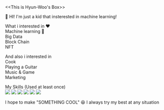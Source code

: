 <<This is Hyun-Woo's Box>>

👋 HI! I'm just a kid that insterested in machine learning!

What i interested in ❤️  
Machine learning :robot:  
Big Data  
Block Chain  
NFT  

And also i interested in  
Cook  
Playing a Guitar  
Music & Game   
Marketing

My Skills (Used at least once)  
<img src="https://img.shields.io/badge/Python-4381b3?style=flat-square&logo=Python&logoColor=white"/> <img src="https://img.shields.io/badge/MySQL-4479A1?style=flat-square&logo=MySQL&logoColor=white"/> <img src="https://img.shields.io/badge/AdobePremierePro-9999FF?style=flat-square&logo=AdobePremierePro&logoColor=black"/> <img src="https://img.shields.io/badge/AdobeAfterEffects-9999FF?style=flat-square&logo=AdobeAfterEffects&logoColor=black"/> <img src="https://img.shields.io/badge/Ubuntu-e95428?style=flat-square&logo=Ubuntu&logoColor=white"/> <img src="https://img.shields.io/badge/Git-f05032?style=flat-square&logo=Git&logoColor=white"/>

I hope to make "SOMETHING COOL" 😆
I always try my best at any situation

